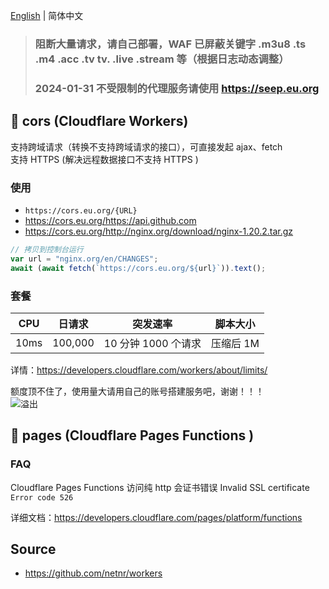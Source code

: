 ﻿[English](README.md) | 简体中文

> ### 阻断大量请求，请自己部署，WAF 已屏蔽关键字 .m3u8 .ts .m4 .acc .tv tv. .live .stream 等（根据日志动态调整）
> ### 2024-01-31 不受限制的代理服务请使用 https://seep.eu.org 

## 🧡 cors (Cloudflare Workers)
支持跨域请求（转换不支持跨域请求的接口），可直接发起 ajax、fetch  
支持 HTTPS (解决远程数据接口不支持 HTTPS )

### 使用
- `https://cors.eu.org/{URL}`
- <https://cors.eu.org/https://api.github.com>
- <https://cors.eu.org/http://nginx.org/download/nginx-1.20.2.tar.gz>

```js
// 拷贝到控制台运行
var url = "nginx.org/en/CHANGES";
await (await fetch(`https://cors.eu.org/${url}`)).text();
```

### 套餐
CPU | 日请求 | 突发速率 | 脚本大小 
--- | --- | --- | --- 
10ms | 100,000 | 10 分钟 1000 个请求 | 压缩后 1M

详情：https://developers.cloudflare.com/workers/about/limits/

额度顶不住了，使用量大请用自己的账号搭建服务吧，谢谢！！！  
![溢出](https://gs.zme.ink/2019/11/03/0752457693.png)

## 🧡 pages (Cloudflare Pages Functions )
### FAQ
Cloudflare Pages Functions 访问纯 http 会证书错误 Invalid SSL certificate `Error code 526`  

详细文档：<https://developers.cloudflare.com/pages/platform/functions>

## Source
- <https://github.com/netnr/workers>